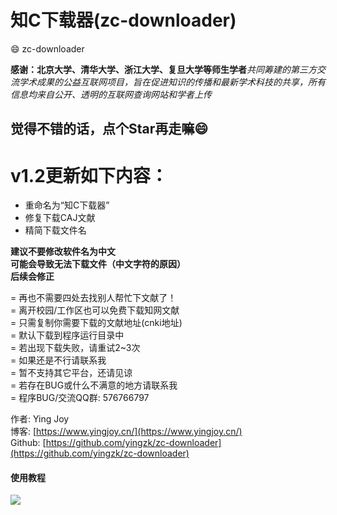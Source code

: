 # 知C下载器(zc-downloader)
:smile: zc-downloader

**感谢：北京大学、清华大学、浙江大学、复旦大学等师生学者***共同筹建的第三方交流学术成果的公益互联网项目，旨在促进知识的传播和最新学术科技的共享，所有信息均来自公开、透明的互联网查询网站和学者上传*

## 觉得不错的话，点个Star再走嘛:smile:

# v1.2更新如下内容：
- 重命名为“知C下载器”
- 修复下载CAJ文献
- 精简下载文件名

**建议不要修改软件名为中文<br>可能会导致无法下载文件（中文字符的原因）<br>后续会修正**<br>

= 再也不需要四处去找别人帮忙下文献了！    <br>
= 离开校园/工作区也可以免费下载知网文献   <br>
= 只需复制你需要下载的文献地址(cnki地址)  <br>
= 默认下载到程序运行目录中                <br>
= 若出现下载失败，请重试2~3次<br>
= 如果还是不行请联系我<br>
= 暂不支持其它平台，还请见谅<br>
= 若存在BUG或什么不满意的地方请联系我<br>
= 程序BUG/交流QQ群: 576766797<br>

作者: Ying Joy<br>
博客: [https://www.yingjoy.cn/](https://www.yingjoy.cn/)<br>
Github: [https://github.com/yingzk/zc-downloader](https://github.com/yingzk/zc-downloader)

#### 使用教程
![](https://www.yingjoy.cn/wp-content/uploads/2018/05/%E4%BD%BF%E7%94%A8%E6%95%99%E7%A8%8B.gif)
